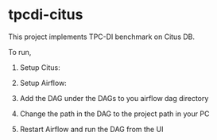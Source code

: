 # tpcdi-citus

This project implements TPC-DI benchmark on Citus DB. 

To run,

1. Setup Citus:

2. Setup Airflow:

3. Add the DAG under the DAGs to you airflow dag directory

4. Change the path in the DAG to the project path in your PC

5. Restart Airflow and run the DAG from the UI
